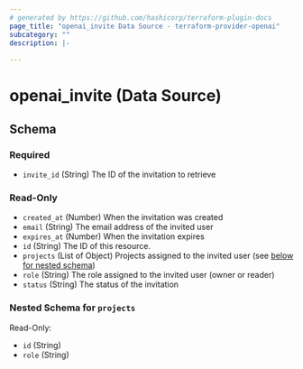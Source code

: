 ```yaml
---
# generated by https://github.com/hashicorp/terraform-plugin-docs
page_title: "openai_invite Data Source - terraform-provider-openai"
subcategory: ""
description: |-
  
---
```


# openai_invite (Data Source)





<!-- schema generated by tfplugindocs -->
## Schema

### Required

- `invite_id` (String) The ID of the invitation to retrieve

### Read-Only

- `created_at` (Number) When the invitation was created
- `email` (String) The email address of the invited user
- `expires_at` (Number) When the invitation expires
- `id` (String) The ID of this resource.
- `projects` (List of Object) Projects assigned to the invited user (see [below for nested schema](#nestedatt--projects))
- `role` (String) The role assigned to the invited user (owner or reader)
- `status` (String) The status of the invitation

<a id="nestedatt--projects"></a>
### Nested Schema for `projects`

Read-Only:

- `id` (String)
- `role` (String)
